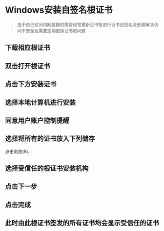 # Windows安装自签名根证书

> 由于自己访问内网数据的需要经常更新证书故进行证书自签名及安装解决访问不安全及需要定期更换证书的问题

## 下载相应根证书

## 双击打开根证书

## 点击下方安装证书

## 选择本地计算机进行安装

## 同意用户账户控制提醒

## 选择将所有的证书放入下列储存

点击浏览(R)...

## 选择受信任的根证书安装机构

## 点击下一步

## 点击完成

## 此时由此根证书签发的所有证书均会显示受信任的证书









